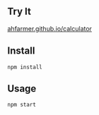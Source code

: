 



Try It
---

[ahfarmer.github.io/calculator](https://ahfarmer.github.io/calculator/)



Install
---

`npm install`



Usage
---

`npm start`
